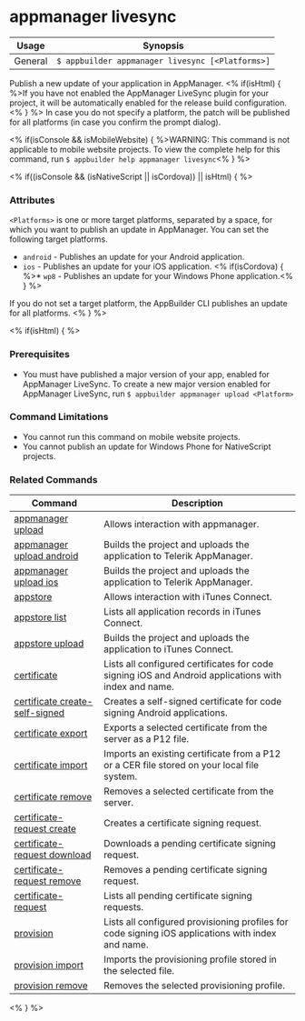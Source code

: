 appmanager livesync
==========

Usage | Synopsis
------|-------
General | `$ appbuilder appmanager livesync [<Platforms>]`

Publish a new update of your application in AppManager. <% if(isHtml) { %>If you have not enabled the AppManager LiveSync plugin for your project, it will be automatically enabled for the release build configuration.<% } %>
In case you do not specify a platform, the patch will be published for all platforms (in case you confirm the prompt dialog).

<% if(isConsole && isMobileWebsite) { %>WARNING: This command is not applicable to mobile website projects. To view the complete help for this command, run `$ appbuilder help appmanager livesync`<% } %>

<% if((isConsole && (isNativeScript || isCordova)) || isHtml) { %>
### Attributes
`<Platforms>` is one or more target platforms, separated by a space, for which you want to publish an update in AppManager. You can set the following target platforms.
* `android` - Publishes an update for your Android application.
* `ios` - Publishes an update for your iOS application.
<% if(isCordova) { %>* `wp8` - Publishes an update for your Windows Phone application.<% } %>

If you do not set a target platform, the AppBuilder CLI publishes an update for all platforms. 
<% } %>

<% if(isHtml) { %> 

### Prerequisites

* You must have published a major version of your app, enabled for AppManager LiveSync. To create a new major version enabled for AppManager LiveSync, run `$ appbuilder appmanager upload <Platform>`

### Command Limitations

* You cannot run this command on mobile website projects.
* You cannot publish an update for Windows Phone for NativeScript projects.

### Related Commands

Command | Description
----------|----------
[appmanager upload](appmanager.html) | Allows interaction with appmanager.
[appmanager upload android](appmanager-upload-android.html) | Builds the project and uploads the application to Telerik AppManager.
[appmanager upload ios](appmanager-upload-ios.html) | Builds the project and uploads the application to Telerik AppManager.
[appstore](appstore.html) | Allows interaction with iTunes Connect.
[appstore list](appstore-list.html) | Lists all application records in iTunes Connect.
[appstore upload](appstore-upload.html) | Builds the project and uploads the application to iTunes Connect.
[certificate](certificate.html) | Lists all configured certificates for code signing iOS and Android applications with index and name.
[certificate create-self-signed](certificate-create-self-signed.html) | Creates a self-signed certificate for code signing Android applications.
[certificate export](certificate-export.html) | Exports a selected certificate from the server as a P12 file.
[certificate import](certificate-import.html) | Imports an existing certificate from a P12 or a CER file stored on your local file system.
[certificate remove](certificate-remove.html) | Removes a selected certificate from the server.
[certificate-request create](certificate-request-create.html) | Creates a certificate signing request.
[certificate-request download](certificate-request-download.html) | Downloads a pending certificate signing request.
[certificate-request remove](certificate-request-remove.html) | Removes a pending certificate signing request.
[certificate-request](certificate-request.html) | Lists all pending certificate signing requests.
[provision](provision.html) | Lists all configured provisioning profiles for code signing iOS applications with index and name.
[provision import](provision-import.html) | Imports the provisioning profile stored in the selected file.
[provision remove](provision-remove.html) | Removes the selected provisioning profile.
<% } %>